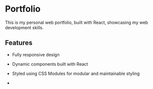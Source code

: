 # Portfolio

This is my personal web portfolio, built with React, showcasing my web development skills.

## Features
- Fully responsive design
- Dynamic components built with React
- Styled using CSS Modules for modular and maintainable styling

- 
